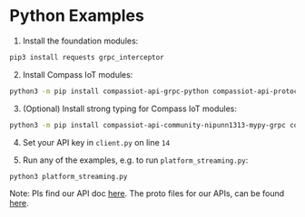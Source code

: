 # Python Examples

1. Install the foundation modules:
```bash
pip3 install requests grpc_interceptor
```

2. Install Compass IoT modules:
```bash
python3 -m pip install compassiot-api-grpc-python compassiot-api-protocolbuffers-python --extra-index-url https://buf.build/gen/python
```

3. (Optional) Install strong typing for Compass IoT modules:
```bash
python3 -m pip install compassiot-api-community-nipunn1313-mypy-grpc compassiot-api-community-nipunn1313-mypy --extra-index-url https://buf.build/gen/python
```

4. Set your API key in `client.py` on line `14`

5. Run any of the examples, e.g. to run `platform_streaming.py`:
```bash
python3 platform_streaming.py
```

Note: Pls find our API doc [here](https://beta.api.compassiot.cloud/docs). The proto files for our APIs, can be found [here](https://buf.build/compassiot/api).
